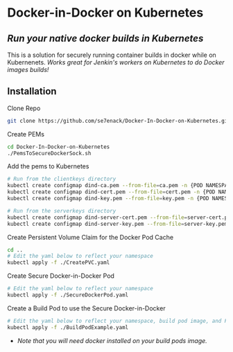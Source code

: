 # Docker-in-Docker on Kubernetes
## _Run your native docker builds in Kubernetes_

This is a solution for securely running container builds in docker while on Kubernenets. 
_Works great for Jenkin's workers on Kubernetes to do Docker images builds!_

## Installation

Clone Repo
```sh
git clone https://github.com/se7enack/Docker-In-Docker-on-Kubernetes.git
```

Create PEMs

```sh
cd Docker-In-Docker-on-Kubernetes
./PemsToSecureDockerSock.sh
```

Add the pems to Kubernetes
```sh
# Run from the clientkeys directory
kubectl create configmap dind-ca.pem --from-file=ca.pem -n {POD NAMESPACE}
kubectl create configmap dind-cert.pem --from-file=cert.pem -n {POD NAMESPACE}
kubectl create configmap dind-key.pem --from-file=key.pem -n {POD NAMESPACE}
```
```sh
# Run from the serverkeys directory
kubectl create configmap dind-server-cert.pem --from-file=server-cert.pem -n {POD NAMESPACE}
kubectl create configmap dind-server-key.pem --from-file=server-key.pem -n {POD NAMESPACE}
```
Create Persistent Volume Claim for the Docker Pod Cache
```sh
cd ..
# Edit the yaml below to reflect your namespace
kubectl apply -f ./CreatePVC.yaml
```
Create Secure Docker-in-Docker Pod
```sh
# Edit the yaml below to reflect your namespace
kubectl apply -f ./SecureDockerPod.yaml
```
Create a Build Pod to use the Secure Docker-in-Docker
```sh
# Edit the yaml below to reflect your namespace, build pod image, and FQDN of your docker pod
kubectl apply -f ./BuildPodExample.yaml
```
* _Note that you will need docker installed on your build pods image._
